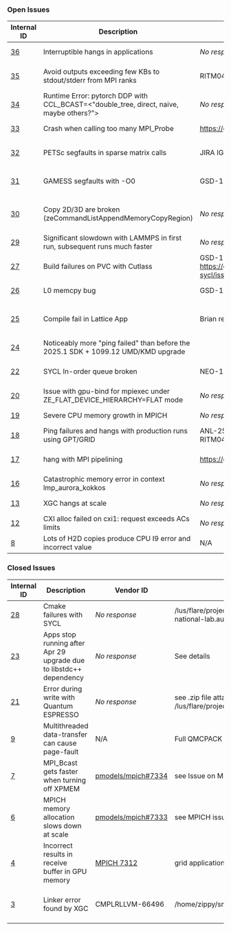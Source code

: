 
### Open Issues

| Internal ID | Description | Vendor ID | Reproducer Path | PoC | Status | Priority | ETA | Date Opened | Last Updated |
| --- | --- | --- | --- | --- | --- | --- | --- | --- | --- |
| [36](https://github.com/argonne-lcf/AuroraBugTracking/issues/36) | Interruptible hangs in applications | _No response_ | /lus/flare/projects/Aurora_deployment/xyjin/W/test_example_detar.skel | Xiao-Yong Jin | Open |  | _No response_ | 2025-05-15 | 2025-05-15 |
| [35](https://github.com/argonne-lcf/AuroraBugTracking/issues/35) | Avoid outputs exceeding few KBs to stdout/stderr from MPI ranks | RITM0425437 First issue | Large MPI writes to stdout | Servesh Muralidharan | Open (WA available) |  | _No response_ | 2025-05-15 | 2025-05-15 |
| [34](https://github.com/argonne-lcf/AuroraBugTracking/issues/34) | Runtime Error: pytorch DDP with CCL_BCAST=<"double_tree, direct, naive, maybe others?"> | _No response_ | In issue | Nathan Nichols | Open |  | _No response_ | 2025-05-15 | 2025-05-15 |
| [33](https://github.com/argonne-lcf/AuroraBugTracking/issues/33) | Crash when calling too many MPI_Probe | https://github.com/pmodels/mpich/issues/7427 | https://github.com/pmodels/mpich/issues/7427 | David--Cléris Timothée | Open |  | _No response_ | 2025-05-15 | 2025-05-15 |
| [32](https://github.com/argonne-lcf/AuroraBugTracking/issues/32) | PETSc segfaults in sparse matrix calls | JIRA IGDB-6516 | /lus/flare/projects/Aurora_deployment/applications.hpc.argonne-national-lab.aurora.anl-testing/source/reproducers/mkl/csr_gemv_usm/ | Junchao Zhang | Open |  | _No response_ | 2025-05-15 | 2025-05-15 |
| [31](https://github.com/argonne-lcf/AuroraBugTracking/issues/31) | GAMESS segfaults with -O0 | GSD-10393 | /lus/flare/projects/Aurora_deployment/applications.hpc.argonne-national-lab.aurora.anl-testing/source/reproducers/openmp/gamess_O0_page_fault | Colleen Bertoni | Open | 🚨 | _No response_ | 2025-05-14 | 2025-05-15 |
| [30](https://github.com/argonne-lcf/AuroraBugTracking/issues/30) | Copy 2D/3D are broken (zeCommandListAppendMemoryCopyRegion) | _No response_ | https://github.com/rpereira-dev/ze-zoo | Romain PEREIRA and Thomas APPLENCOURT | Open |  | _No response_ | 2025-05-10 | 2025-05-13 |
| [29](https://github.com/argonne-lcf/AuroraBugTracking/issues/29) | Significant slowdown with LAMMPS in first run, subsequent runs much faster | _No response_ | /flare/catalyst/proj_shared/knight/projects/ExtremeCarbon/snap-carbon-scaling/1B/ | Christopher Knight | Open |  | _No response_ | 2025-05-09 | 2025-05-09 |
| [27](https://github.com/argonne-lcf/AuroraBugTracking/issues/27) | Build failures on PVC with Cutlass | GSD-11099, https://github.com/codeplaysoftware/cutlass-sycl/issues/329 | /lus/flare/projects/Aurora_deployment/applications.hpc.argonne-national-lab.aurora.anl-testing/source/reproducers/dpcpp/cutlass-sycl | Abhi | Open | 🚨 | agama 1133 | 2025-05-07 | 2025-05-13 |
| [26](https://github.com/argonne-lcf/AuroraBugTracking/issues/26) | L0 memcpy bug | GSD-11142 | I was doing the same run as QMCPACK SOW runs in the reframe | Ye Luo | Open | 🚨 | _No response_ | 2025-05-06 | 2025-05-13 |
| [25](https://github.com/argonne-lcf/AuroraBugTracking/issues/25) | Compile fail in Lattice App | Brian reproduced and confirms fixed in 2025.1 | /lus/flare/projects/Aurora_deployment/applications.hpc.argonne-national-lab.aurora.anl-testing/source/reproducers/dpcpp/bug_cgpt_icpx | Xiao-Yong Jin | Open | 🚨 | Brian confirms fixed in 2025.1 | 2025-05-01 | 2025-05-02 |
| [24](https://github.com/argonne-lcf/AuroraBugTracking/issues/24) | Noticeably more "ping failed" than before the 2025.1 SDK + 1099.12 UMD/KMD upgrade |  |  |  |  |  |  | 2025-05-01 | 2025-05-15 |
| [22](https://github.com/argonne-lcf/AuroraBugTracking/issues/22) | SYCL In-order queue broken | NEO-14641 | /lus/flare/projects/Aurora_deployment/applications.hpc.argonne-national-lab.aurora.anl-testing/source/reproducers/dpcpp/in-order | Thomas Applencourt | Open (WA available) | 🚨 | _No response_ | 2025-04-23 | 2025-05-15 |
| [20](https://github.com/argonne-lcf/AuroraBugTracking/issues/20) | Issue with gpu-bind for mpiexec under ZE_FLAT_DEVICE_HIERARCHY=FLAT mode | _No response_ | See below | Abhishek, Nathan, Khalid | Open |  | _No response_ | 2025-04-16 | 2025-04-23 |
| [19](https://github.com/argonne-lcf/AuroraBugTracking/issues/19) | Severe CPU memory growth in MPICH | _No response_ | /flare/catalyst/world_shared/zippy/reproducers/issue19 | Tim Williams | Open |  | _No response_ | 2025-04-04 | 2025-04-24 |
| [18](https://github.com/argonne-lcf/AuroraBugTracking/issues/18) | Ping failures and hangs with production runs using GPT/GRID | ANL-251, RITM0404147, RITM0404148, RITM0405730 | /lus/flare/projects/LatticeFlavor/lehner | Xiao-Yong Jin | Open |  | _No response_ | 2025-04-04 | 2025-04-18 |
| [17](https://github.com/argonne-lcf/AuroraBugTracking/issues/17) | hang with MPI pipelining | https://github.com/pmodels/mpich/issues/7373 | Build and run commands are in the MPICH issue. | James Osborn | Open (WA available) |  | _No response_ | 2025-04-03 | 2025-04-08 |
| [16](https://github.com/argonne-lcf/AuroraBugTracking/issues/16) | Catastrophic memory error in context lmp_aurora_kokkos | _No response_ | public LAMMPS | Chris Knight | Open |  | N/A | 2025-04-03 | 2025-04-03 |
| [13](https://github.com/argonne-lcf/AuroraBugTracking/issues/13) | XGC hangs at scale | _No response_ | xgc-es-cpp-gpu app, ES_ITER test case | Tim Williams | Open | 🚨 | _No response_ | 2025-04-03 | 2025-04-03 |
| [12](https://github.com/argonne-lcf/AuroraBugTracking/issues/12) | CXI alloc failed on cxi1: request exceeds ACs limits | _No response_ | None | Not Thomas | Open |  | _No response_ | 2025-04-01 | 2025-04-07 |
| [8](https://github.com/argonne-lcf/AuroraBugTracking/issues/8) | Lots of H2D copies produce CPU I9 error and incorrect value | N/A | Full QMCPACK | Ye Luo | Open | 🚨 | ? | 2025-04-01 | 2025-05-09 |

### Closed Issues

| Internal ID | Description | Vendor ID | Reproducer Path | PoC | Status | Priority | Date Opened | Closed Date |
| --- | --- | --- | --- | --- | --- | --- | --- | --- |
| [28](https://github.com/argonne-lcf/AuroraBugTracking/issues/28) | Cmake failures with SYCL | _No response_ | /lus/flare/projects/Aurora_deployment/applications.hpc.argonne-national-lab.aurora.anl-testing/source/reproducers/dpcpp/ | Abhishek Bagusetty | Open |  | 2025-05-09 | 2025-05-09 |
| [23](https://github.com/argonne-lcf/AuroraBugTracking/issues/23) | Apps stop running after Apr 29 upgrade due to libstdc++ dependency | _No response_ | See details | Ye Luo | Open |  | 2025-04-30 | 2025-05-06 |
| [21](https://github.com/argonne-lcf/AuroraBugTracking/issues/21) | Error during write with Quantum ESPRESSO | _No response_ | see .zip file attached below, also /lus/flare/projects/matml_aesp_CNDA/dir_io_QE_crash | Filippo Simini | Open | 🚨 | 2025-04-17 | 2025-04-18 |
| [9](https://github.com/argonne-lcf/AuroraBugTracking/issues/9) | Multithreaded data-transfer can cause page-fault | N/A | Full QMCPACK | Ye Luo | Open (WA available) |  | 2025-04-01 | 2025-05-08 |
| [7](https://github.com/argonne-lcf/AuroraBugTracking/issues/7) | MPI_Bcast gets faster when turning off XPMEM | [pmodels/mpich#7334](https://github.com/pmodels/mpich/issues/7334) | see Issue on MPICH GitHub repo | Ye Luo | Open (WA available) |  | 2025-04-01 | 2025-04-24 |
| [6](https://github.com/argonne-lcf/AuroraBugTracking/issues/6) | MPICH memory allocation slows down at scale | [pmodels/mpich#7333](https://github.com/pmodels/mpich/issues/7333) | see MPICH issue | Ye Luo | Open (WA available) | 🚨 | 2025-04-01 | 2025-04-24 |
| [4](https://github.com/argonne-lcf/AuroraBugTracking/issues/4) | Incorrect results in receive buffer in GPU memory | [MPICH 7312](https://github.com/pmodels/mpich/pull/7312) | grid application (lattice QCD) | Patrick Steinbrecher, Tim Williams | Open (WA available) | 🚨 | 2025-03-25 | 2025-04-24 |
| [3](https://github.com/argonne-lcf/AuroraBugTracking/issues/3) | Linker error found by XGC | CMPLRLLVM-66496 | /home/zippy/smalltests/aurora/xgc42/fails | Tim Williams | Closed (Application source code bug) |  | 2025-03-19 | 2025-03-28 |
